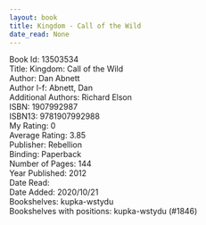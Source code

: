 ```yaml
---
layout: book
title: Kingdom - Call of the Wild
date_read: None
---
```


Book Id: 13503534<br />
Title: Kingdom: Call of the Wild<br />
Author: Dan Abnett<br />
Author l-f: Abnett, Dan<br />
Additional Authors: Richard Elson<br />
ISBN: 1907992987<br />
ISBN13: 9781907992988<br />
My Rating: 0<br />
Average Rating: 3.85<br />
Publisher: Rebellion<br />
Binding: Paperback<br />
Number of Pages: 144<br />
Year Published: 2012<br />
Date Read: <br />
Date Added: 2020/10/21<br />
Bookshelves: kupka-wstydu<br />
Bookshelves with positions: kupka-wstydu (#1846)<br />

